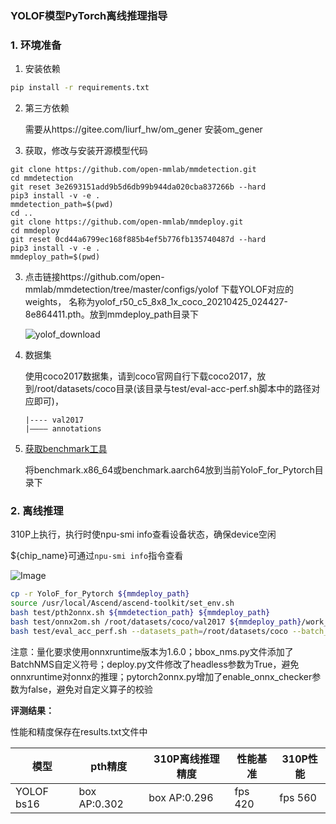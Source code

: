 ###  YOLOF模型PyTorch离线推理指导

### 1. 环境准备

1. 安装依赖

```bash
pip install -r requirements.txt
```

2. 第三方依赖

   需要从https://gitee.com/liurf_hw/om_gener 安装om_gener

3. 获取，修改与安装开源模型代码

```
git clone https://github.com/open-mmlab/mmdetection.git
cd mmdetection
git reset 3e2693151add9b5d6db99b944da020cba837266b --hard
pip3 install -v -e .
mmdetection_path=$(pwd)
cd ..
git clone https://github.com/open-mmlab/mmdeploy.git
cd mmdeploy
git reset 0cd44a6799ec168f885b4ef5b776fb135740487d --hard
pip3 install -v -e .
mmdeploy_path=$(pwd)
```

3. 点击链接https://github.com/open-mmlab/mmdetection/tree/master/configs/yolof  下载YOLOF对应的weights， 名称为yolof_r50_c5_8x8_1x_coco_20210425_024427-8e864411.pth。放到mmdeploy_path目录下
   
   ![yolof_download](https://gitee.com/ascend/ModelZoo-PyTorch/raw/master/ACL_PyTorch/built-in/cv/YoloF_for_Pytorch/yolof.png)

4. 数据集

   使用coco2017数据集，请到coco官网自行下载coco2017，放到/root/datasets/coco目录(该目录与test/eval-acc-perf.sh脚本中的路径对应即可)，

   ```
   |---- val2017
   |———— annotations
   ```

5. [获取benchmark工具](https://gitee.com/ascend/cann-benchmark/tree/master/infer)

   将benchmark.x86_64或benchmark.aarch64放到当前YoloF_for_Pytorch目录下

### 2. 离线推理

310P上执行，执行时使npu-smi info查看设备状态，确保device空闲

${chip_name}可通过`npu-smi info`指令查看

   ![Image](https://gitee.com/ascend/ModelZoo-PyTorch/raw/master/ACL_PyTorch/images/310P3.png)

```bash
cp -r YoloF_for_Pytorch ${mmdeploy_path}
source /usr/local/Ascend/ascend-toolkit/set_env.sh
bash test/pth2onnx.sh ${mmdetection_path} ${mmdeploy_path}
bash test/onnx2om.sh /root/datasets/coco/val2017 ${mmdeploy_path}/work_dir/end2end.onnx yolofint8.onnx Ascend${chip_name} # Ascend310P3
bash test/eval_acc_perf.sh --datasets_path=/root/datasets/coco --batch_size=16 --mmdetection_path=${mmdetection_path}
```

注意：量化要求使用onnxruntime版本为1.6.0；bbox_nms.py文件添加了BatchNMS自定义符号；deploy.py文件修改了headless参数为True，避免onnxruntime对onnx的推理；pytorch2onnx.py增加了enable_onnx_checker参数为false，避免对自定义算子的校验

**评测结果：**

性能和精度保存在results.txt文件中

| 模型        | pth精度   | 310P离线推理精度 | 性能基准  | 310P性能 |
| ----------- | --------- | --------------- | --------- | ------- |
| YOLOF bs16 | box AP:0.302 | box AP:0.296 | fps 420 | fps 560 |



